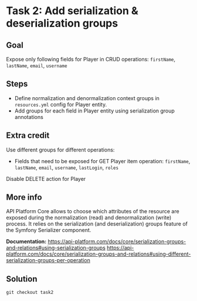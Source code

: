 Task 2: Add serialization & deserialization groups
==================================================

Goal
----
Expose only following fields for Player in CRUD operations:
    `firstName`, `lastName`, `email`, `username`

Steps
-----
- Define normalization and denormalization context groups in `resources.yml` 
config for Player entity.
- Add groups for each field in Player entity using serialization group annotations

Extra credit
------------
Use different groups for different operations:
- Fields that need to be exposed for GET Player item operation:
    `firstName`, `lastName`, `email`, `username`, `lastLogin`, `roles`

Disable DELETE action for Player

More info
---------
API Platform Core allows to choose which attributes of the resource are exposed during
the normalization (read) and denormalization (write) process. It relies on the serialization
(and deserialization) groups feature of the Symfony Serializer component.

**Documentation:** 
https://api-platform.com/docs/core/serialization-groups-and-relations#using-serialization-groups
https://api-platform.com/docs/core/serialization-groups-and-relations#using-different-serialization-groups-per-operation

Solution
--------
`git checkout task2`